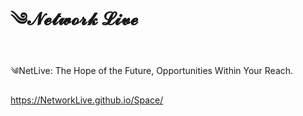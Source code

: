 # ༄𝓝𝓮𝓽𝔀𝓸𝓻𝓴 𝓛𝓲𝓿𝓮 #
༄NetLive: The Hope of the Future, Opportunities Within Your Reach.

https://NetworkLive.github.io/Space/
